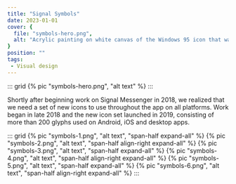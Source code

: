 ```yaml
---
title: "Signal Symbols"
date: 2023-01-01
cover: {
  file: "symbols-hero.png",
  alt: "Acrylic painting on white canvas of the Windows 95 icon that was displayed when a file was not found"
}
position: ""
tags:
 - Visual design
---
```

::: grid
{% pic "symbols-hero.png", "alt text" %}
:::

Shortly after beginning work on Signal Messenger in 2018, we realized that we need a set of new icons to use throughout the app on all platforms. Work began in late 2018 and the new icon set launched in 2019, consisting of more than 200 glyphs used on Android, iOS and desktop apps.

::: grid
{% pic "symbols-1.png", "alt text", "span-half expand-all" %}
{% pic "symbols-2.png", "alt text", "span-half align-right expand-all" %}
{% pic "symbols-3.png", "alt text", "span-half expand-all" %}
{% pic "symbols-4.png", "alt text", "span-half align-right expand-all" %}
{% pic "symbols-5.png", "alt text", "span-half expand-all" %}
{% pic "symbols-6.png", "alt text", "span-half align-right expand-all" %}
:::